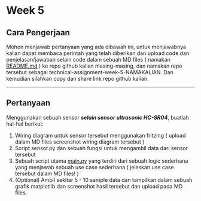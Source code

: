 # Week 5

## Cara Pengerjaan

Mohon menjawab pertanyaan yang ada dibawah ini, untuk menjawabnya kalian dapat membaca perintah yang telah diberikan dan upload code dan penjelasan/jawaban selain code dalam sebuah MD files ( namakan [README.md](http://README.md) ) ke repo github kalian masing-masing, dan namakan repo tersebut sebagai technical-assignment-week-5-NAMAKALIAN. Dan kemudian silahkan copy dan share link repo github kalian.

---

## Pertanyaan

Menggunakan sebuah sensor ***selain sensor ultrasonic HC-SR04***, buatlah hal-hal berikut:

1. Wiring diagram untuk sensor tersebut menggunakan fritzing ( upload dalam MD files screenshot wiring diagram tersebut )
2. Script sensor.py dan sebuah fungsi untuk mengambil data dari sensor tersebut
3. Sebuah script utama [main.py](http://main.py) yang terdiri dari sebuah logic sederhana yang menjawab sebuah use case sederhana ( jelaskan use case tersebut dalam MD files! )
4. (Optional) Ambil sekitar 5 - 10 sample data dan tampilkan dalam sebuah grafik matplotlib dan screenshot hasil tersebut dan upload pada MD files.